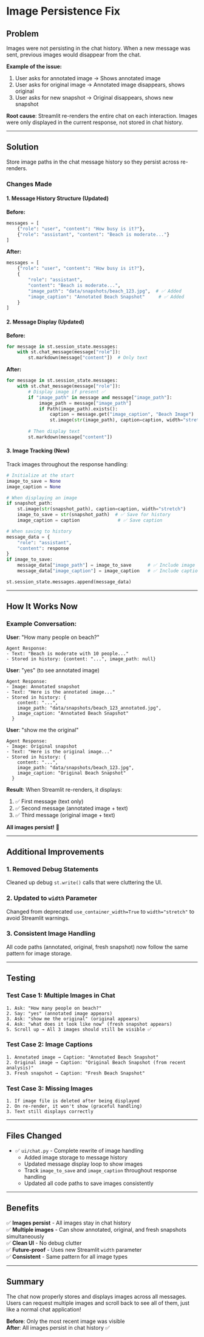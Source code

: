 # Image Persistence Fix

## Problem

Images were not persisting in the chat history. When a new message was sent, previous images would disappear from the chat.

**Example of the issue:**
1. User asks for annotated image → Shows annotated image
2. User asks for original image → Annotated image disappears, shows original
3. User asks for new snapshot → Original disappears, shows new snapshot

**Root cause**: Streamlit re-renders the entire chat on each interaction. Images were only displayed in the current response, not stored in chat history.

---

## Solution

Store image paths in the chat message history so they persist across re-renders.

### Changes Made

#### 1. **Message History Structure** (Updated)

**Before:**
```python
messages = [
    {"role": "user", "content": "How busy is it?"},
    {"role": "assistant", "content": "Beach is moderate..."}
]
```

**After:**
```python
messages = [
    {"role": "user", "content": "How busy is it?"},
    {
        "role": "assistant", 
        "content": "Beach is moderate...",
        "image_path": "data/snapshots/beach_123.jpg",  # ✅ Added
        "image_caption": "Annotated Beach Snapshot"     # ✅ Added
    }
]
```

#### 2. **Message Display** (Updated)

**Before:**
```python
for message in st.session_state.messages:
    with st.chat_message(message["role"]):
        st.markdown(message["content"])  # Only text
```

**After:**
```python
for message in st.session_state.messages:
    with st.chat_message(message["role"]):
        # Display image if present ✅
        if "image_path" in message and message["image_path"]:
            image_path = message["image_path"]
            if Path(image_path).exists():
                caption = message.get("image_caption", "Beach Image")
                st.image(str(image_path), caption=caption, width="stretch")
        
        # Then display text
        st.markdown(message["content"])
```

#### 3. **Image Tracking** (New)

Track images throughout the response handling:

```python
# Initialize at the start
image_to_save = None
image_caption = None

# When displaying an image
if snapshot_path:
    st.image(str(snapshot_path), caption=caption, width="stretch")
    image_to_save = str(snapshot_path)  # ✅ Save for history
    image_caption = caption              # ✅ Save caption

# When saving to history
message_data = {
    "role": "assistant", 
    "content": response
}
if image_to_save:
    message_data["image_path"] = image_to_save      # ✅ Include image
    message_data["image_caption"] = image_caption   # ✅ Include caption

st.session_state.messages.append(message_data)
```

---

## How It Works Now

### Example Conversation:

**User**: "How many people on beach?"
```
Agent Response:
- Text: "Beach is moderate with 10 people..."
- Stored in history: {content: "...", image_path: null}
```

**User**: "yes" (to see annotated image)
```
Agent Response:
- Image: Annotated snapshot
- Text: "Here is the annotated image..."
- Stored in history: {
    content: "...", 
    image_path: "data/snapshots/beach_123_annotated.jpg",
    image_caption: "Annotated Beach Snapshot"
  }
```

**User**: "show me the original"
```
Agent Response:
- Image: Original snapshot
- Text: "Here is the original image..."
- Stored in history: {
    content: "...", 
    image_path: "data/snapshots/beach_123.jpg",
    image_caption: "Original Beach Snapshot"
  }
```

**Result**: When Streamlit re-renders, it displays:
1. ✅ First message (text only)
2. ✅ Second message (annotated image + text)
3. ✅ Third message (original image + text)

**All images persist!** 🎉

---

## Additional Improvements

### 1. **Removed Debug Statements**
Cleaned up debug `st.write()` calls that were cluttering the UI.

### 2. **Updated to `width` Parameter**
Changed from deprecated `use_container_width=True` to `width="stretch"` to avoid Streamlit warnings.

### 3. **Consistent Image Handling**
All code paths (annotated, original, fresh snapshot) now follow the same pattern for image storage.

---

## Testing

### Test Case 1: Multiple Images in Chat
```
1. Ask: "How many people on beach?"
2. Say: "yes" (annotated image appears)
3. Ask: "show me the original" (original appears)
4. Ask: "what does it look like now" (fresh snapshot appears)
5. Scroll up → All 3 images should still be visible ✅
```

### Test Case 2: Image Captions
```
1. Annotated image → Caption: "Annotated Beach Snapshot"
2. Original image → Caption: "Original Beach Snapshot (from recent analysis)"
3. Fresh snapshot → Caption: "Fresh Beach Snapshot"
```

### Test Case 3: Missing Images
```
1. If image file is deleted after being displayed
2. On re-render, it won't show (graceful handling)
3. Text still displays correctly
```

---

## Files Changed

- ✅ `ui/chat.py` - Complete rewrite of image handling
  - Added image storage to message history
  - Updated message display loop to show images
  - Track `image_to_save` and `image_caption` throughout response handling
  - Updated all code paths to save images consistently

---

## Benefits

✅ **Images persist** - All images stay in chat history  
✅ **Multiple images** - Can show annotated, original, and fresh snapshots simultaneously  
✅ **Clean UI** - No debug clutter  
✅ **Future-proof** - Uses new Streamlit `width` parameter  
✅ **Consistent** - Same pattern for all image types  

---

## Summary

The chat now properly stores and displays images across all messages. Users can request multiple images and scroll back to see all of them, just like a normal chat application!

**Before**: Only the most recent image was visible  
**After**: All images persist in chat history ✅
